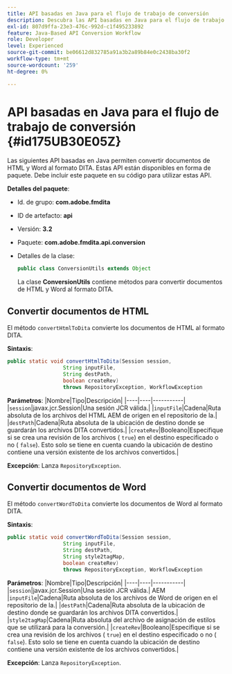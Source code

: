 ```yaml
---
title: API basadas en Java para el flujo de trabajo de conversión
description: Descubra las API basadas en Java para el flujo de trabajo de conversión
exl-id: 807d9ffa-23e3-476c-992d-c1f495233892
feature: Java-Based API Conversion Workflow
role: Developer
level: Experienced
source-git-commit: be06612d832785a91a3b2a89b84e0c2438ba30f2
workflow-type: tm+mt
source-wordcount: '259'
ht-degree: 0%

---
```


# API basadas en Java para el flujo de trabajo de conversión {#id175UB30E05Z}

Las siguientes API basadas en Java permiten convertir documentos de HTML y Word al formato DITA. Estas API están disponibles en forma de paquete. Debe incluir este paquete en su código para utilizar estas API.

**Detalles del paquete**:

- Id. de grupo: **com.adobe.fmdita**

- ID de artefacto: **api**

- Versión: **3.2**

- Paquete: **com.adobe.fmdita.api.conversion**

- Detalles de la clase:

  ```JAVA
  public class ConversionUtils extends Object
  ```

  La clase **ConversionUtils** contiene métodos para convertir documentos de HTML y Word al formato DITA.


## Convertir documentos de HTML

El método `convertHtmlToDita` convierte los documentos de HTML al formato DITA.

**Sintaxis**:

```JAVA
public static void convertHtmlToDita(Session session, 
                  String inputFile, 
                  String destPath, 
                  boolean createRev) 
                  throws RepositoryException, WorkflowException
```

**Parámetros**:
|Nombre|Tipo|Descripción|
|----|----|-----------|
|`session`|javax.jcr.Session|Una sesión JCR válida.|
|`inputFile`|Cadena|Ruta absoluta de los archivos del HTML AEM de origen en el repositorio de la.|
|`destPath`|Cadena|Ruta absoluta de la ubicación de destino donde se guardarán los archivos DITA convertidos.|
|`createRev`|Booleano|Especifique si se crea una revisión de los archivos \( `true`\) en el destino especificado o no \( `false`\). Esto solo se tiene en cuenta cuando la ubicación de destino contiene una versión existente de los archivos convertidos.|

**Excepción**:
Lanza `RepositoryException`.

## Convertir documentos de Word

El método ``convertWordToDita`` convierte los documentos de Word al formato DITA.

**Sintaxis**:

```JAVA
public static void convertWordToDita(Session session, 
                  String inputFile,
                  String destPath, 
                  String style2tagMap, 
                  boolean createRev) 
                  throws RepositoryException, WorkflowException
```

**Parámetros**:
|Nombre|Tipo|Descripción|
|----|----|-----------|
|`session`|javax.jcr.Session|Una sesión JCR válida.|
AEM |`inputFile`|Cadena|Ruta absoluta de los archivos de Word de origen en el repositorio de la.|
|`destPath`|Cadena|Ruta absoluta de la ubicación de destino donde se guardarán los archivos DITA convertidos.|
|`style2tagMap`|Cadena|Ruta absoluta del archivo de asignación de estilos que se utilizará para la conversión.|
|`createRev`|Booleano|Especifique si se crea una revisión de los archivos \( `true`\) en el destino especificado o no \( `false`\). Esto solo se tiene en cuenta cuando la ubicación de destino contiene una versión existente de los archivos convertidos.|

**Excepción**:
Lanza `RepositoryException`.
